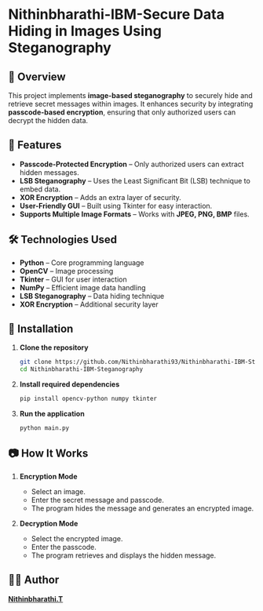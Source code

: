 # Nithinbharathi-IBM-Secure Data Hiding in Images Using Steganography

## 📌 Overview
This project implements **image-based steganography** to securely hide and retrieve secret messages within images. It enhances security by integrating **passcode-based encryption**, ensuring that only authorized users can decrypt the hidden data.

## 🚀 Features
- **Passcode-Protected Encryption** – Only authorized users can extract hidden messages.  
- **LSB Steganography** – Uses the Least Significant Bit (LSB) technique to embed data.  
- **XOR Encryption** – Adds an extra layer of security.  
- **User-Friendly GUI** – Built using Tkinter for easy interaction.  
- **Supports Multiple Image Formats** – Works with **JPEG, PNG, BMP** files.

## 🛠️ Technologies Used
- **Python** – Core programming language  
- **OpenCV** – Image processing  
- **Tkinter** – GUI for user interaction  
- **NumPy** – Efficient image data handling  
- **LSB Steganography** – Data hiding technique  
- **XOR Encryption** – Additional security layer  

## 🔧 Installation
1. **Clone the repository**  
   ```bash
   git clone https://github.com/Nithinbharathi93/Nithinbharathi-IBM-Steganography.git
   cd Nithinbharathi-IBM-Steganography
   ```
2. **Install required dependencies**  
   ```bash
   pip install opencv-python numpy tkinter
   ```
3. **Run the application**  
   ```bash
   python main.py
   ```

## 📷 How It Works
1. **Encryption Mode**  
   - Select an image.  
   - Enter the secret message and passcode.  
   - The program hides the message and generates an encrypted image.  

2. **Decryption Mode**  
   - Select the encrypted image.  
   - Enter the passcode.  
   - The program retrieves and displays the hidden message.  

## 👨‍💻 Author
**[Nithinbharathi.T](https://github.com/Nithinbharathi93/)**  
